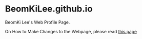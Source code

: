 # BeomKiLee.github.io

BeomKi Lee's Web Profile Page.

On How to Make Changes to the Webpage, please read [this page](./meta/edit.md)